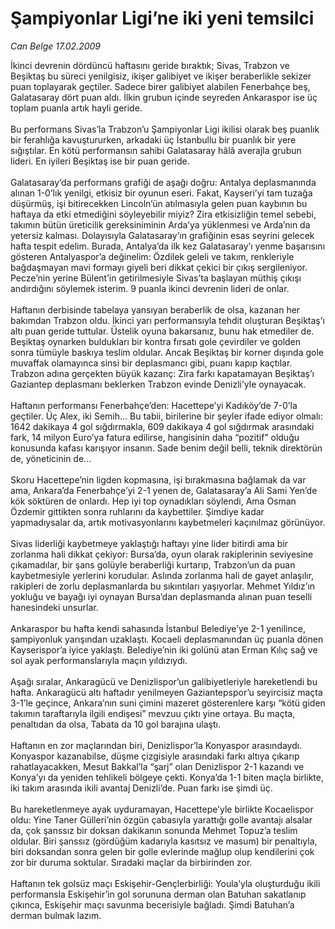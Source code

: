 # Şampiyonlar Ligi’ne iki yeni temsilci

*Can Belge 17.02.2009*

<div class="taraf_structure_2col_1zq">
<div class="margen_n">



 <p>İkinci devrenin dördüncü haftasını geride bıraktık; Sivas, Trabzon ve Beşiktaş bu süreci yenilgisiz, ikişer galibiyet ve ikişer beraberlikle sekizer puan toplayarak geçtiler. Sadece birer galibiyet alabilen Fenerbahçe beş, Galatasaray dört puan aldı. İlkin grubun içinde seyreden Ankaraspor ise üç toplam puanla artık hayli geride. <br/><br/>Bu performans Sivas’la Trabzon’u Şampiyonlar Ligi ikilisi olarak beş puanlık bir ferahlığa kavuştururken, arkadaki üç İstanbullu bir puanlık bir yere sığıştılar. En kötü performansın sahibi Galatasaray hâlâ averajla grubun lideri. En iyileri Beşiktaş ise bir puan geride. <br/><br/>Galatasaray’da performans grafiği de aşağı doğru: Antalya deplasmanında alınan 1-0’lık yenilgi, etkisiz bir oyunun eseri. Fakat, Kayseri’yi tam tuzağa düşürmüş, işi bitirecekken Lincoln’ün atılmasıyla gelen puan kaybının bu haftaya da etki etmediğini söyleyebilir miyiz? Zira etkisizliğin temel sebebi, takımın bütün üreticilik gereksiniminin Arda’ya yüklenmesi ve Arda’nın da yetersiz kalması. Dolayısıyla Galatasaray’ın grafiğinin esas seyrini gelecek hafta tespit edelim. Burada, Antalya’da ilk kez Galatasaray’ı yenme başarısını gösteren Antalyaspor’a değinelim: Özdilek geleli ve takım, renkleriyle bağdaşmayan mavi formayı giyeli beri dikkat çekici bir çıkış sergileniyor. Pecze’nin yerine Bülent’in getirilmesiyle Sivas’ta başlayan müthiş çıkışı andırdığını söylemek isterim. 9 puanla ikinci devrenin lideri de onlar. <br/><br/>Haftanın derbisinde tabelaya yansıyan beraberlik de olsa, kazanan her bakımdan Trabzon oldu. İkinci yarı performansıyla tehdit oluşturan Beşiktaş’ı altı puan geride tuttular. Üstelik oyuna bakarsanız, bunu hak etmediler de. Beşiktaş oynarken buldukları bir kontra fırsatı gole çevirdiler ve golden sonra tümüyle baskıya teslim oldular. Ancak Beşiktaş bir korner dışında gole muvaffak olamayınca sinsi bir deplasmancı gibi, puanı kapıp kaçtılar. Trabzon adına gerçekten büyük kazanç: Zira farkı kapatamayan Beşiktaş’ı Gaziantep deplasmanı beklerken Trabzon evinde Denizli’yle oynayacak. <br/><br/>Haftanın performansı Fenerbahçe’den: Hacettepe’yi Kadıköy’de 7-0’la geçtiler. Üç Alex, iki Semih... Bu tabii, birilerine bir şeyler ifade ediyor olmalı: 1642 dakikaya 4 gol sığdırmakla, 609 dakikaya 4 gol sığdırmak arasındaki fark, 14 milyon Euro’ya fatura edilirse, hangisinin daha “pozitif” olduğu konusunda kafası karışıyor insanın. Sade benim değil belli, teknik direktörün de, yöneticinin de... <br/><br/>Skoru Hacettepe’nin ligden kopmasına, işi bırakmasına bağlamak da var ama, Ankara’da Fenerbahçe’yi 2-1 yenen de, Galatasaray’a Ali Sami Yen’de kök söktüren de onlardı. Hep iyi top oynadıkları söylendi, Ama Osman Özdemir gittikten sonra ruhlarını da kaybettiler. Şimdiye kadar yapmadıysalar da, artık motivasyonlarını kaybetmeleri kaçınılmaz görünüyor. <br/><br/>Sivas liderliği kaybetmeye yaklaştığı haftayı yine lider bitirdi ama bir zorlanma hali dikkat çekiyor: Bursa’da, oyun olarak rakiplerinin seviyesine çıkamadılar, bir şans golüyle beraberliği kurtarıp, Trabzon’un da puan kaybetmesiyle yerlerini korudular. Aslında zorlanma hali de gayet anlaşılır, rakipleri de zorlu deplasmanlarda bu sıkıntıları yaşıyorlar. Mehmet Yıldız’ın yokluğu ve bayağı iyi oynayan Bursa’dan deplasmanda alınan puan teselli hanesindeki unsurlar. <br/><br/>Ankaraspor bu hafta kendi sahasında İstanbul Belediye’ye 2-1 yenilince, şampiyonluk yarışından uzaklaştı. Kocaeli deplasmanından üç puanla dönen Kayserispor’a iyice yaklaştı. Belediye’nin iki golünü atan Erman Kılıç sağ ve sol ayak performanslarıyla maçın yıldızıydı. <br/><br/>Aşağı sıralar, Ankaragücü ve Denizlispor’un galibiyetleriyle hareketlendi bu hafta. Ankaragücü altı haftadır yenilmeyen Gaziantepspor’u seyircisiz maçta 3-1’le geçince, Ankara’nın suni çimini mazeret gösterenlere karşı “kötü giden takımın taraftarıyla ilgili endişesi” mevzuu çıktı yine ortaya. Bu maçta, penaltıdan da olsa, Tabata da 10 gol barajına ulaştı. <br/><br/>Haftanın en zor maçlarından biri, Denizlispor’la Konyaspor arasındaydı. Konyaspor kazanabilse, düşme çizgisiyle arasındaki farkı altıya çıkarıp rahatlayacakken, Mesut Bakkal’la “şarj” olan Denizlispor 2-1 kazandı ve Konya’yı da yeniden tehlikeli bölgeye çekti. Konya’da 1-1 biten maçla birlikte, iki takım arasında ikili avantaj Denizli’de. Puan farkı ise şimdi üç. <br/><br/>Bu hareketlenmeye ayak uyduramayan, Hacettepe’yle birlikte Kocaelispor oldu: Yine Taner Gülleri’nin özgün çabasıyla yarattığı golle avantajı alsalar da, çok şanssız bir doksan dakikanın sonunda Mehmet Topuz’a teslim oldular. Biri şanssız (gördüğüm kadarıyla kasıtsız ve masum) bir penaltıyla, biri doksandan sonra gelen bir golle evlerinde mağlup olup kendilerini çok zor bir duruma soktular. Sıradaki maçlar da birbirinden zor. <br/><br/>Haftanın tek golsüz maçı Eskişehir-Gençlerbirliği: Youla’yla oluşturduğu ikili performansla Eskişehir’in gol sorununa derman olan Batuhan sakatlanıp çıkınca, Eskişehir maçı savunma becerisiyle bağladı. Şimdi Batuhan’a derman bulmak lazım.</p>

<br/>


<div id="taraf_not">
</div>

</div>


</div>
